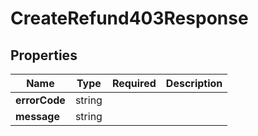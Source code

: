 # CreateRefund403Response



## Properties

Name | Type | Required | Description
------------ | ------------- | ------------- | -------------
**errorCode** | string |  | 
**message** | string |  | 


